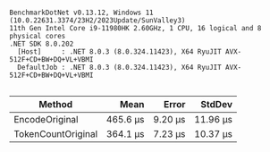 ```

BenchmarkDotNet v0.13.12, Windows 11 (10.0.22631.3374/23H2/2023Update/SunValley3)
11th Gen Intel Core i9-11980HK 2.60GHz, 1 CPU, 16 logical and 8 physical cores
.NET SDK 8.0.202
  [Host]     : .NET 8.0.3 (8.0.324.11423), X64 RyuJIT AVX-512F+CD+BW+DQ+VL+VBMI
  DefaultJob : .NET 8.0.3 (8.0.324.11423), X64 RyuJIT AVX-512F+CD+BW+DQ+VL+VBMI


```
| Method             | Mean     | Error   | StdDev   |
|------------------- |---------:|--------:|---------:|
| EncodeOriginal     | 465.6 μs | 9.20 μs | 11.96 μs |
| TokenCountOriginal | 364.1 μs | 7.23 μs | 10.37 μs |
